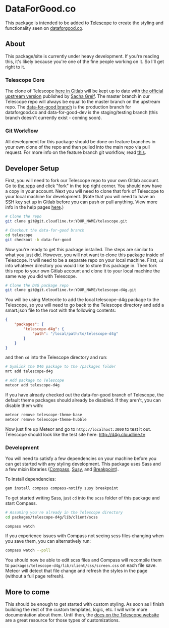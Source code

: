 # DataForGood.co
This package is intended to be added to [Telescope][1] to create the styling and functionality seen on [dataforgood.co][2].  

## About
This package/site is currently under heavy development.  If you're reading this, it's likely because you're one of the fine people working on it.  So I'll get right to it.

### Telescope Core
The clone of Telescope [here in Gitlab][3] will be kept up to date with [the official upstream version][4] published by [Sacha Greif][5].  The master branch in our Telescope repo will always be equal to the master branch on the upstream repo.  The [data-for-good branch][6] is the production branch for dataforgood.co and data-for-good-dev is the staging/testing branch (this branch doesn't currently exist - coming soon).

### Git Workflow
All development for this package should be done on feature branches in your own clone of the repo and then pulled into the main repo via pull request.  For more info on the feature branch git workflow, read [this](7).  

## Developer Setup

First, you will need to fork our Telescope repo to your own Gitlab account.  Go to [the repo][3] and click "fork" in the top right corner.  You should now have a copy in your account.  Next you will need to clone that fork of Telescope to your local machine for development.  (Note that you will need to have an SSH key set up in Gitlab before you can push or pull anything.  View more info in the help pages [here][8].)

```sh
# Clone the repo
git clone git@git.cloudline.tv:YOUR_NAME/telescope.git

# Checkout the data-for-good branch
cd telescope
git checkout -b data-for-good
```

Now you're ready to get this package installed.  The steps are similar to what you just did.  However, you will not want to clone this package inside of Telescope.  It will need to be a separate repo on your local machine.  First, `cd` into whatever directory you would like to store this package in.  Then fork this repo to your own Gitlab account and clone it to your local machine the same way you did with Telescope.

```sh
# Clone the D4G package repo
git clone git@git.cloudline.tv:YOUR_NAME/telescope-d4g.git
```

You will be using Meteorite to add the local telescope-d4g package to the Telescope, so you will need to go back to the Telescope directory and add a smart.json file to the root with the following contents:

```json
{
    "packages": {
        "telescope-d4g": {
            "path": "/local/path/to/telescope-d4g"
        }
    }
}
```

and then `cd` into the Telescope directory and run:

```sh
# Symlink the D4G package to the /packages folder 
mrt add telescope-d4g

# Add package to Telescope
meteor add telescope-d4g
```

If you have already checked out the data-for-good branch of Telescope, the default theme packages should already be disabled.  If they aren't, you can disable them with:

```sh
meteor remove telescope-theme-base
meteor remove telescope-theme-hubble
```

Now just fire up Meteor and go to `http://localhost:3000` to test it out.  Telescope should look like the test site here: http://d4g.cloudline.tv

### Development 
You will need to satisfy a few dependencies on your machine before you can get started with any styling development.  This package uses Sass and a few mixin libraries ([Compass][9], [Susy][10], and [Breakpoint][11]).

To install dependencies:
```sh
gem install compass compass-notify susy breakpoint
```

To get started writing Sass, just `cd` into the `scss` folder of this package and start Compass.

```sh
# Assuming you're already in the Telescope directory
cd packages/telescope-d4g/lib/client/scss

compass watch
```

If you experience issues with Compass not seeing scss files changing when you save them, you can alternatively run:

```sh
compass watch --poll
```

You should now be able to edit scss files and Compass will recompile them to `packages/telescope-d4g/lib/client/css/screen.css` on each file save.  Meteor will detect that file change and refresh the styles in the page (without a full page refresh).

## More to come
This should be enough to get started with custom styling.  As soon as I finish building the rest of the custom templates, logic, etc. I will write more documentation about them.  Until then, the [docs on the Telescope website][12] are a great resource for those types of customizations.


[1]: http://telesc.pe
[2]: http://dataforgood.co
[3]: https://git.cloudline.tv/data-for-good/telescope
[4]: https://github.com/TelescopeJS/Telescope
[5]: https://github.com/SachaG
[6]: https://git.cloudline.tv/data-for-good/telescope/tree/data-for-good
[7]: https://www.atlassian.com/git/tutorials/comparing-workflows/feature-branch-workflow
[8]: https://git.cloudline.tv/help/ssh/ssh.md
[9]: http://compass-style.org/
[10]: http://susy.oddbird.net/
[11]: http://breakpoint-sass.com/
[12]: http://www.telesc.pe/docs/